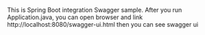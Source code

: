 This is Spring Boot integration Swagger sample.
After you run Application.java, you can open browser and link http://localhost:8080/swagger-ui.html
then you can see swagger ui
